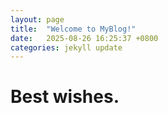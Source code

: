 ```yaml
---
layout: page
title:  "Welcome to MyBlog!"
date:   2025-08-26 16:25:37 +0800
categories: jekyll update
---
```

# Best wishes.

